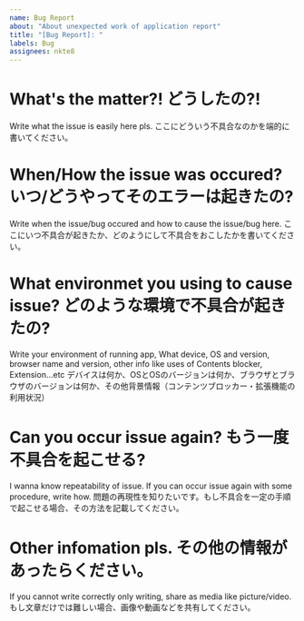 ```yaml
---
name: Bug Report
about: "About unexpected work of application report"
title: "[Bug Report]: "
labels: Bug
assignees: nkte8
---
```


# What's the matter?! どうしたの?!

Write what the issue is easily here pls. 
ここにどういう不具合なのかを端的に書いてください。

# When/How the issue was occured? いつ/どうやってそのエラーは起きたの?

Write when the issue/bug occured and how to cause the issue/bug here.
ここにいつ不具合が起きたか、どのようにして不具合をおこしたかを書いてください。

# What environmet you using to cause issue? どのような環境で不具合が起きたの?

Write your environment of running app, What device, OS and version, browser name and version, other info like uses of Contents blocker, Extension...etc
デバイスは何か、OSとOSのバージョンは何か、ブラウザとブラウザのバージョンは何か、その他背景情報（コンテンツブロッカー・拡張機能の利用状況）

# Can you occur issue again? もう一度不具合を起こせる?

I wanna know repeatability of issue. If you can occur issue again with some procedure, write how.
問題の再現性を知りたいです。もし不具合を一定の手順で起こせる場合、その方法を記載してください。

# Other infomation pls. その他の情報があったらください。

If you cannot write correctly only writing, share as media like picture/video.
もし文章だけでは難しい場合、画像や動画などを共有してください。
